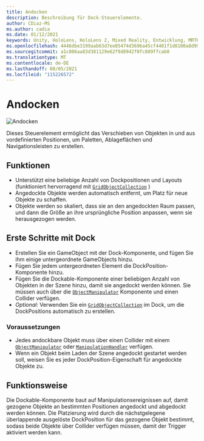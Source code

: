 ```yaml
---
title: Andocken
description: Beschreibung für Dock-Steuerelemente.
author: CDiaz-MS
ms.author: cadia
ms.date: 01/12/2021
keywords: Unity, HoloLens, HoloLens 2, Mixed Reality, Entwicklung, MRTK,
ms.openlocfilehash: 4446dbe3199aab63d7ee85474d3696a45cf4401f1d8100a8d99885a7265c7fe2
ms.sourcegitcommit: a1c086aa83d381129e62f9d8942f0fc889ffcab0
ms.translationtype: MT
ms.contentlocale: de-DE
ms.lasthandoff: 08/05/2021
ms.locfileid: "115226572"
---
```

# <a name="dock"></a>Andocken

![Andocken](../images/dock/MRTK_UX_Dock_Main.png)

Dieses Steuerelement ermöglicht das Verschieben von Objekten in und aus vordefinierten Positionen, um Paletten, Ablageflächen und Navigationsleisten zu erstellen.

## <a name="features"></a>Funktionen

- Unterstützt eine beliebige Anzahl von Dockpositionen und Layouts (funktioniert hervorragend mit [`GridObjectCollection`](xref:Microsoft.MixedReality.Toolkit.Utilities.GridObjectCollection) )
- Angedockte Objekte werden automatisch entfernt, um Platz für neue Objekte zu schaffen.
- Objekte werden so skaliert, dass sie an den angedockten Raum passen, und dann die Größe an ihre ursprüngliche Position anpassen, wenn sie herausgezogen werden.

## <a name="getting-started-with-dock"></a>Erste Schritte mit Dock

- Erstellen Sie ein GameObject mit der Dock-Komponente, und fügen Sie ihm einige untergeordnete GameObjects hinzu.
- Fügen Sie jedem untergeordneten Element die DockPosition-Komponente hinzu.
- Fügen Sie die Dockable-Komponente einer beliebigen Anzahl von Objekten in der Szene hinzu, damit sie angedockt werden können. Sie müssen auch über die [`ObjectManipulator`](xref:Microsoft.MixedReality.Toolkit.UI.ObjectManipulator) Komponente und einen Collider verfügen.
- *Optional:* Verwenden Sie ein [`GridObjectCollection`](xref:Microsoft.MixedReality.Toolkit.Utilities.GridObjectCollection) im Dock, um die DockPositions automatisch zu erstellen.

### <a name="prerequisites"></a>Voraussetzungen

- Jedes andockbare Objekt muss über einen Collider mit einem [`ObjectManipulator`](xref:Microsoft.MixedReality.Toolkit.UI.ObjectManipulator) oder [`ManipulationHandler`](xref:Microsoft.MixedReality.Toolkit.UI.ManipulationHandler) verfügen.
- Wenn ein Objekt beim Laden der Szene angedockt gestartet werden soll, weisen Sie es jeder DockPosition-Eigenschaft für angedockte Objekte zu.

## <a name="how-it-works"></a>Funktionsweise

Die Dockable-Komponente baut auf Manipulationsereignissen auf, damit gezogene Objekte an bestimmten Positionen angedockt und abgedockt werden können. Die Platzierung wird durch die nächstgelegene überlappende ausgelöste DockPosition für das gezogene Objekt bestimmt, sodass beide Objekte über Collider verfügen müssen, damit der Trigger aktiviert werden kann.
